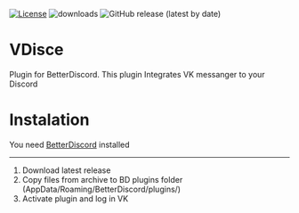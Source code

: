 [![License](https://img.shields.io/badge/License-Apache%202.0-blue.svg)](https://opensource.org/licenses/Apache-2.0)
![downloads](https://img.shields.io/github/downloads/lolomap/VDisce/total?color=gree)
<img alt="GitHub release (latest by date)" src="https://img.shields.io/github/v/release/lolomap/VDisce">
# VDisce
Plugin for BetterDiscord. This plugin Integrates VK messanger to your Discord

# Instalation
You need [BetterDiscord](https://betterdiscord.net/home/ "Download BetterDiscord") installed
***
1.  Download latest release
2.  Copy files from archive to BD plugins folder (AppData/Roaming/BetterDiscord/plugins/)
3.  Activate plugin and log in VK

